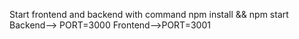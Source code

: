 Start frontend and backend with command npm install && npm start
Backend--> PORT=3000
Frontend-->PORT=3001

